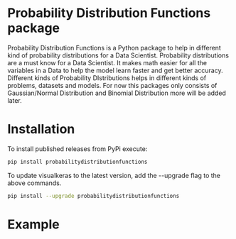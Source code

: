 # Probability Distribution Functions package
Probability Distribution Functions is a Python package to help in different kind of probability distributions for a Data Scientist. Probability distributions are a must know for a Data Scientist. It makes math easier for all the variables in a Data to help the model learn faster and get better accuracy. Different kinds of Probability DIstributions helps in different kinds of problems, datasets and models. For now this packages only consists of Gaussian/Normal Distribution and  Binomial Distribution more will be added later.
# Installation
To install published releases from PyPi execute:
```bash
pip install probabilitydistributionfunctions
```
To update visualkeras to the latest version, add the --upgrade flag to the above commands.
```bash
pip install --upgrade probabilitydistributionfunctions
```
# Example
